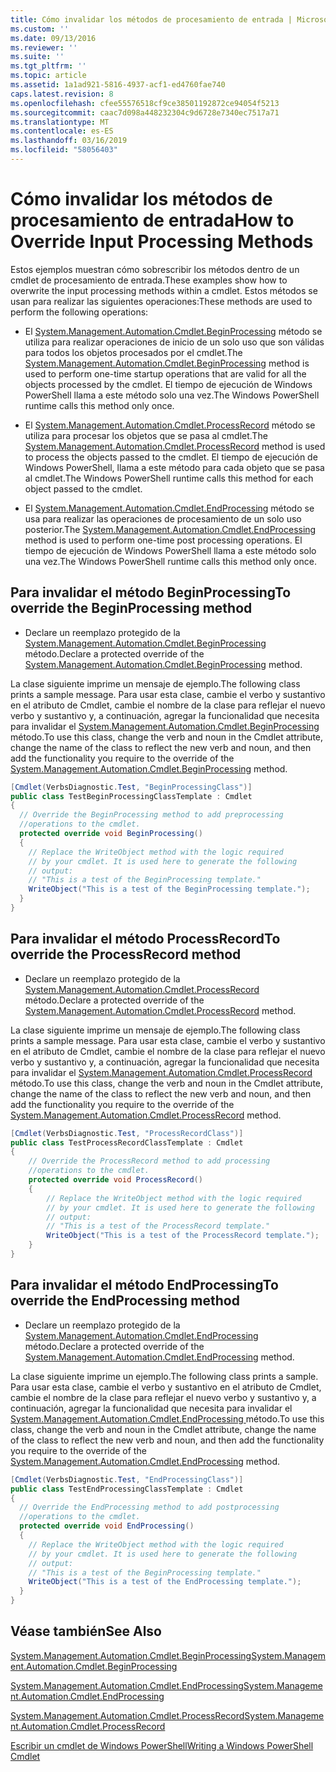 ```yaml
---
title: Cómo invalidar los métodos de procesamiento de entrada | Microsoft Docs
ms.custom: ''
ms.date: 09/13/2016
ms.reviewer: ''
ms.suite: ''
ms.tgt_pltfrm: ''
ms.topic: article
ms.assetid: 1a1ad921-5816-4937-acf1-ed4760fae740
caps.latest.revision: 8
ms.openlocfilehash: cfee55576518cf9ce38501192872ce94054f5213
ms.sourcegitcommit: caac7d098a448232304c9d6728e7340ec7517a71
ms.translationtype: MT
ms.contentlocale: es-ES
ms.lasthandoff: 03/16/2019
ms.locfileid: "58056403"
---
```

# <a name="how-to-override-input-processing-methods"></a><span data-ttu-id="df1f1-102">Cómo invalidar los métodos de procesamiento de entrada</span><span class="sxs-lookup"><span data-stu-id="df1f1-102">How to Override Input Processing Methods</span></span>

<span data-ttu-id="df1f1-103">Estos ejemplos muestran cómo sobrescribir los métodos dentro de un cmdlet de procesamiento de entrada.</span><span class="sxs-lookup"><span data-stu-id="df1f1-103">These examples show how to overwrite the input processing methods within a cmdlet.</span></span> <span data-ttu-id="df1f1-104">Estos métodos se usan para realizar las siguientes operaciones:</span><span class="sxs-lookup"><span data-stu-id="df1f1-104">These methods are used to perform the following operations:</span></span>

- <span data-ttu-id="df1f1-105">El [System.Management.Automation.Cmdlet.BeginProcessing](/dotnet/api/System.Management.Automation.Cmdlet.BeginProcessing) método se utiliza para realizar operaciones de inicio de un solo uso que son válidas para todos los objetos procesados por el cmdlet.</span><span class="sxs-lookup"><span data-stu-id="df1f1-105">The [System.Management.Automation.Cmdlet.BeginProcessing](/dotnet/api/System.Management.Automation.Cmdlet.BeginProcessing) method is used to perform one-time startup operations that are valid for all the objects processed by the cmdlet.</span></span> <span data-ttu-id="df1f1-106">El tiempo de ejecución de Windows PowerShell llama a este método solo una vez.</span><span class="sxs-lookup"><span data-stu-id="df1f1-106">The Windows PowerShell runtime calls this method only once.</span></span>

- <span data-ttu-id="df1f1-107">El [System.Management.Automation.Cmdlet.ProcessRecord](/dotnet/api/System.Management.Automation.Cmdlet.ProcessRecord) método se utiliza para procesar los objetos que se pasa al cmdlet.</span><span class="sxs-lookup"><span data-stu-id="df1f1-107">The [System.Management.Automation.Cmdlet.ProcessRecord](/dotnet/api/System.Management.Automation.Cmdlet.ProcessRecord) method is used to process the objects passed to the cmdlet.</span></span> <span data-ttu-id="df1f1-108">El tiempo de ejecución de Windows PowerShell, llama a este método para cada objeto que se pasa al cmdlet.</span><span class="sxs-lookup"><span data-stu-id="df1f1-108">The Windows PowerShell runtime calls this method for each object passed to the cmdlet.</span></span>

- <span data-ttu-id="df1f1-109">El [System.Management.Automation.Cmdlet.EndProcessing](/dotnet/api/System.Management.Automation.Cmdlet.EndProcessing) método se usa para realizar las operaciones de procesamiento de un solo uso posterior.</span><span class="sxs-lookup"><span data-stu-id="df1f1-109">The [System.Management.Automation.Cmdlet.EndProcessing](/dotnet/api/System.Management.Automation.Cmdlet.EndProcessing) method is used to perform one-time post processing operations.</span></span> <span data-ttu-id="df1f1-110">El tiempo de ejecución de Windows PowerShell llama a este método solo una vez.</span><span class="sxs-lookup"><span data-stu-id="df1f1-110">The Windows PowerShell runtime calls this method only once.</span></span>

## <a name="to-override-the-beginprocessing-method"></a><span data-ttu-id="df1f1-111">Para invalidar el método BeginProcessing</span><span class="sxs-lookup"><span data-stu-id="df1f1-111">To override the BeginProcessing method</span></span>

- <span data-ttu-id="df1f1-112">Declare un reemplazo protegido de la [System.Management.Automation.Cmdlet.BeginProcessing](/dotnet/api/System.Management.Automation.Cmdlet.BeginProcessing) método.</span><span class="sxs-lookup"><span data-stu-id="df1f1-112">Declare a protected override of the [System.Management.Automation.Cmdlet.BeginProcessing](/dotnet/api/System.Management.Automation.Cmdlet.BeginProcessing) method.</span></span>

<span data-ttu-id="df1f1-113">La clase siguiente imprime un mensaje de ejemplo.</span><span class="sxs-lookup"><span data-stu-id="df1f1-113">The following class prints a sample message.</span></span> <span data-ttu-id="df1f1-114">Para usar esta clase, cambie el verbo y sustantivo en el atributo de Cmdlet, cambie el nombre de la clase para reflejar el nuevo verbo y sustantivo y, a continuación, agregar la funcionalidad que necesita para invalidar el [System.Management.Automation.Cmdlet.BeginProcessing ](/dotnet/api/System.Management.Automation.Cmdlet.BeginProcessing) método.</span><span class="sxs-lookup"><span data-stu-id="df1f1-114">To use this class, change the verb and noun in the Cmdlet attribute, change the name of the class to reflect the new verb and noun, and then add the functionality you require to the override of the [System.Management.Automation.Cmdlet.BeginProcessing](/dotnet/api/System.Management.Automation.Cmdlet.BeginProcessing) method.</span></span>

```csharp
[Cmdlet(VerbsDiagnostic.Test, "BeginProcessingClass")]
public class TestBeginProcessingClassTemplate : Cmdlet
{
  // Override the BeginProcessing method to add preprocessing
  //operations to the cmdlet.
  protected override void BeginProcessing()
  {
    // Replace the WriteObject method with the logic required
    // by your cmdlet. It is used here to generate the following
    // output:
    // "This is a test of the BeginProcessing template."
    WriteObject("This is a test of the BeginProcessing template.");
  }
}
```

## <a name="to-override-the-processrecord-method"></a><span data-ttu-id="df1f1-115">Para invalidar el método ProcessRecord</span><span class="sxs-lookup"><span data-stu-id="df1f1-115">To override the ProcessRecord method</span></span>

- <span data-ttu-id="df1f1-116">Declare un reemplazo protegido de la [System.Management.Automation.Cmdlet.ProcessRecord](/dotnet/api/System.Management.Automation.Cmdlet.ProcessRecord) método.</span><span class="sxs-lookup"><span data-stu-id="df1f1-116">Declare a protected override of the [System.Management.Automation.Cmdlet.ProcessRecord](/dotnet/api/System.Management.Automation.Cmdlet.ProcessRecord) method.</span></span>

<span data-ttu-id="df1f1-117">La clase siguiente imprime un mensaje de ejemplo.</span><span class="sxs-lookup"><span data-stu-id="df1f1-117">The following class prints a sample message.</span></span> <span data-ttu-id="df1f1-118">Para usar esta clase, cambie el verbo y sustantivo en el atributo de Cmdlet, cambie el nombre de la clase para reflejar el nuevo verbo y sustantivo y, a continuación, agregar la funcionalidad que necesita para invalidar el [System.Management.Automation.Cmdlet.ProcessRecord ](/dotnet/api/System.Management.Automation.Cmdlet.ProcessRecord) método.</span><span class="sxs-lookup"><span data-stu-id="df1f1-118">To use this class, change the verb and noun in the Cmdlet attribute, change the name of the class to reflect the new verb and noun, and then add the functionality you require to the override of the [System.Management.Automation.Cmdlet.ProcessRecord](/dotnet/api/System.Management.Automation.Cmdlet.ProcessRecord) method.</span></span>

```csharp
[Cmdlet(VerbsDiagnostic.Test, "ProcessRecordClass")]
public class TestProcessRecordClassTemplate : Cmdlet
{
    // Override the ProcessRecord method to add processing
    //operations to the cmdlet.
    protected override void ProcessRecord()
    {
        // Replace the WriteObject method with the logic required
        // by your cmdlet. It is used here to generate the following
        // output:
        // "This is a test of the ProcessRecord template."
        WriteObject("This is a test of the ProcessRecord template.");
    }
}

```

## <a name="to-override-the-endprocessing-method"></a><span data-ttu-id="df1f1-119">Para invalidar el método EndProcessing</span><span class="sxs-lookup"><span data-stu-id="df1f1-119">To override the EndProcessing method</span></span>

- <span data-ttu-id="df1f1-120">Declare un reemplazo protegido de la [System.Management.Automation.Cmdlet.EndProcessing](/dotnet/api/System.Management.Automation.Cmdlet.EndProcessing) método.</span><span class="sxs-lookup"><span data-stu-id="df1f1-120">Declare a protected override of the [System.Management.Automation.Cmdlet.EndProcessing](/dotnet/api/System.Management.Automation.Cmdlet.EndProcessing) method.</span></span>

<span data-ttu-id="df1f1-121">La clase siguiente imprime un ejemplo.</span><span class="sxs-lookup"><span data-stu-id="df1f1-121">The following class prints a sample.</span></span> <span data-ttu-id="df1f1-122">Para usar esta clase, cambie el verbo y sustantivo en el atributo de Cmdlet, cambie el nombre de la clase para reflejar el nuevo verbo y sustantivo y, a continuación, agregar la funcionalidad que necesita para invalidar el [System.Management.Automation.Cmdlet.EndProcessing ](/dotnet/api/System.Management.Automation.Cmdlet.EndProcessing) método.</span><span class="sxs-lookup"><span data-stu-id="df1f1-122">To use this class, change the verb and noun in the Cmdlet attribute, change the name of the class to reflect the new verb and noun, and then add the functionality you require to the override of the [System.Management.Automation.Cmdlet.EndProcessing](/dotnet/api/System.Management.Automation.Cmdlet.EndProcessing) method.</span></span>

```csharp
[Cmdlet(VerbsDiagnostic.Test, "EndProcessingClass")]
public class TestEndProcessingClassTemplate : Cmdlet
{
  // Override the EndProcessing method to add postprocessing
  //operations to the cmdlet.
  protected override void EndProcessing()
  {
    // Replace the WriteObject method with the logic required
    // by your cmdlet. It is used here to generate the following
    // output:
    // "This is a test of the BeginProcessing template."
    WriteObject("This is a test of the EndProcessing template.");
  }
}
```

## <a name="see-also"></a><span data-ttu-id="df1f1-123">Véase también</span><span class="sxs-lookup"><span data-stu-id="df1f1-123">See Also</span></span>

[<span data-ttu-id="df1f1-124">System.Management.Automation.Cmdlet.BeginProcessing</span><span class="sxs-lookup"><span data-stu-id="df1f1-124">System.Management.Automation.Cmdlet.BeginProcessing</span></span>](/dotnet/api/System.Management.Automation.Cmdlet.BeginProcessing)

[<span data-ttu-id="df1f1-125">System.Management.Automation.Cmdlet.EndProcessing</span><span class="sxs-lookup"><span data-stu-id="df1f1-125">System.Management.Automation.Cmdlet.EndProcessing</span></span>](/dotnet/api/System.Management.Automation.Cmdlet.EndProcessing)

[<span data-ttu-id="df1f1-126">System.Management.Automation.Cmdlet.ProcessRecord</span><span class="sxs-lookup"><span data-stu-id="df1f1-126">System.Management.Automation.Cmdlet.ProcessRecord</span></span>](/dotnet/api/System.Management.Automation.Cmdlet.ProcessRecord)

[<span data-ttu-id="df1f1-127">Escribir un cmdlet de Windows PowerShell</span><span class="sxs-lookup"><span data-stu-id="df1f1-127">Writing a Windows PowerShell Cmdlet</span></span>](./writing-a-windows-powershell-cmdlet.md)

